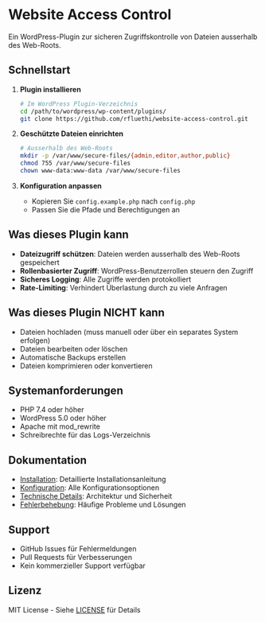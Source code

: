 # Website Access Control

Ein WordPress-Plugin zur sicheren Zugriffskontrolle von Dateien ausserhalb des Web-Roots.

## Schnellstart

1. **Plugin installieren**
   ```bash
   # Im WordPress Plugin-Verzeichnis
   cd /path/to/wordpress/wp-content/plugins/
   git clone https://github.com/rfluethi/website-access-control.git
   ```

2. **Geschützte Dateien einrichten**
   ```bash
   # Ausserhalb des Web-Roots
   mkdir -p /var/www/secure-files/{admin,editor,author,public}
   chmod 755 /var/www/secure-files
   chown www-data:www-data /var/www/secure-files
   ```

3. **Konfiguration anpassen**
   - Kopieren Sie `config.example.php` nach `config.php`
   - Passen Sie die Pfade und Berechtigungen an

## Was dieses Plugin kann

- **Dateizugriff schützen**: Dateien werden ausserhalb des Web-Roots gespeichert
- **Rollenbasierter Zugriff**: WordPress-Benutzerrollen steuern den Zugriff
- **Sicheres Logging**: Alle Zugriffe werden protokolliert
- **Rate-Limiting**: Verhindert Überlastung durch zu viele Anfragen

## Was dieses Plugin NICHT kann

- Dateien hochladen (muss manuell oder über ein separates System erfolgen)
- Dateien bearbeiten oder löschen
- Automatische Backups erstellen
- Dateien komprimieren oder konvertieren

## Systemanforderungen

- PHP 7.4 oder höher
- WordPress 5.0 oder höher
- Apache mit mod_rewrite
- Schreibrechte für das Logs-Verzeichnis

## Dokumentation

- [Installation](docs/installation.md): Detaillierte Installationsanleitung
- [Konfiguration](docs/configuration.md): Alle Konfigurationsoptionen
- [Technische Details](docs/technical.md): Architektur und Sicherheit
- [Fehlerbehebung](docs/troubleshooting.md): Häufige Probleme und Lösungen

## Support

- GitHub Issues für Fehlermeldungen
- Pull Requests für Verbesserungen
- Kein kommerzieller Support verfügbar

## Lizenz

MIT License - Siehe [LICENSE](LICENSE) für Details

